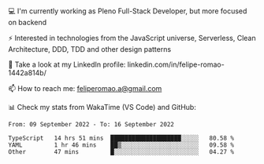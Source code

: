💻 I'm currently working as Pleno Full-Stack Developer, but more focused on backend

⚡ Interested in technologies from the JavaScript universe, Serverless, Clean Architecture, DDD, TDD and other design patterns

👥 Take a look at my LinkedIn profile: linkedin.com/in/felipe-romao-1442a814b/

📫 How to reach me: feliperomao.a@gmail.com

📊 Check my stats from WakaTime (VS Code) and GitHub:

<!--START_SECTION:waka-->

```text
From: 09 September 2022 - To: 16 September 2022

TypeScript   14 hrs 51 mins  ████████████████████░░░░░   80.58 %
YAML         1 hr 46 mins    ██▒░░░░░░░░░░░░░░░░░░░░░░   09.58 %
Other        47 mins         █░░░░░░░░░░░░░░░░░░░░░░░░   04.27 %
```

<!--END_SECTION:waka-->
